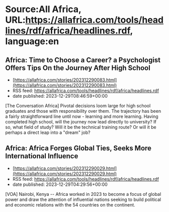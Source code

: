 # Source:All Africa, URL:https://allafrica.com/tools/headlines/rdf/africa/headlines.rdf, language:en

## Africa: Time to Choose a Career? a Psychologist Offers Tips On the Journey After High School
 - [https://allafrica.com/stories/202312290083.html](https://allafrica.com/stories/202312290083.html)
 - RSS feed: https://allafrica.com/tools/headlines/rdf/africa/headlines.rdf
 - date published: 2023-12-29T08:46:59+00:00

[The Conversation Africa] Pivotal decisions loom large for high school graduates and those with responsibility over them. The trajectory has been a fairly straightforward line until now - learning and more learning. Having completed high school, will the journey now lead directly to university? If so, what field of study? Will it be the technical training route? Or will it be perhaps a direct leap into a "dream" job?

## Africa: Africa Forges Global Ties, Seeks More International Influence
 - [https://allafrica.com/stories/202312290029.html](https://allafrica.com/stories/202312290029.html)
 - RSS feed: https://allafrica.com/tools/headlines/rdf/africa/headlines.rdf
 - date published: 2023-12-29T04:29:56+00:00

[VOA] Nairobi, Kenya -- Africa worked in 2023 to become a focus of global power and draw the attention of influential nations seeking to build political and economic relations with the 54 countries on the continent.

